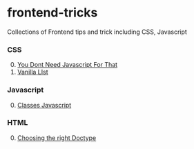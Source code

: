 # frontend-tricks
Collections of Frontend tips and trick including CSS, Javascript

### CSS
0. [You Dont Need Javascript For That](https://robots.thoughtbot.com/you-don-t-need-javascript-for-that)
0. [Vanilla LIst](http://www.vanillalist.com/)


### Javascript
0. [Classes Javascript](https://medium.com/@nikhilyeole/classless-javascript-composition-over-inheritance-6b27c35893b1#.q3b1xutxe)


### HTML
0. [Choosing the right Doctype](https://www.w3.org/wiki/Choosing_the_right_doctype_for_your_HTML_documents)
